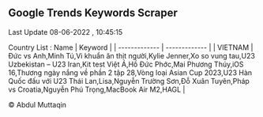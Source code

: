 

## Google Trends Keywords Scraper 
 
Last Update 08-06-2022 , 10:45:15

Country List :
 Name  | Keyword |
| ------------- | ------------- |
| VIETNAM | Đức vs Anh,Minh Tú,Vi khuẩn ăn thịt người,Kylie Jenner,Xo so vung tau,U23 Uzbekistan – U23 Iran,Kit test Việt Á,Hồ Đức Phớc,Mai Phương Thúy,iOS 16,Thương ngày nắng về phần 2 tập 28,Vòng loại Asian Cup 2023,U23 Hàn Quốc đấu với U23 Thái Lan,Lisa,Nguyễn Trường Sơn,Đỗ Xuân Tuyên,Pháp vs Croatia,Nguyễn Phú Trọng,MacBook Air M2,HAGL |



© Abdul Muttaqin 
